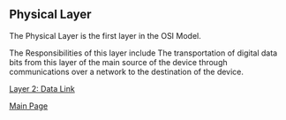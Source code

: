 ## Physical Layer 

The Physical Layer is the first layer in the OSI Model. 

The Responsibilities of this layer include The transportation of digital data bits from this layer of the main source of the device through communications over a network to the destination of the device.

[Layer 2: Data Link](https://github.com/HaileyJessee/FinalProject-OSI/blob/main/DataLinkLayer.md)

[Main Page](https://github.com/HaileyJessee/FinalProject-OSI)
